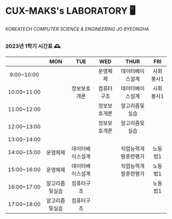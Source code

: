 # CUX-MAKS's LABORATORY 🖥

###### KOREATECH COMPUTER SCIENCE & ENGINEERING JO BYEONGHA

### 2023년 1학기 시간표 🕰

|             | MON | TUE | WED | THUR | FRI |
|:-------------:|:-----:|:-----:|:-----:|:------:|:-----:|
| 9:00~10:00  |     |     |운영체제|데이터베이스설계|사회봉사1|
| 10:00~11:00 |     |정보보호개론|컴퓨터구조|데이터베이스설계|사회봉사1|
| 11:00~12:00 |     |     |정보보호개론|알고리즘및실습|     |
| 12:00~13:00 |     |     |정보보호개론|알고리즘및실습|     |
| 13:00~14:00 |     |     |     |     |     |
| 14:00~15:00 |운영체제|데이터베이스설계|     |직업능력개발훈련평가|노동법1|
| 15:00~16:00 |운영체제|데이터베이스설계|     |직업능력개발훈련평가|노동법1|
| 16:00~17:00 |알고리즘및실습|컴퓨터구조|     |     |노동법1|
| 17:00~18:00 |알고리즘및실습|컴퓨터구조|     |     |     |
